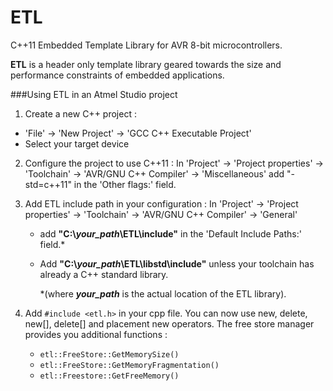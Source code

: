 ETL
===

C++11 Embedded Template Library for AVR 8-bit microcontrollers.

**ETL** is a header only template library geared towards the size and performance constraints of embedded applications.


###Using ETL in an Atmel Studio project

1. Create a new C++ project :
  - 'File' -> 'New Project' -> 'GCC C++ Executable Project'
  - Select your target device

2. Configure the project to use C++11 :
  In 'Project' -> 'Project properties' -> 'Toolchain' -> 'AVR/GNU C++ Compiler'
  ->  'Miscellaneous'
  add "-std=c++11" in the 'Other flags:' field.

3. Add ETL include path in your configuration :
  In 'Project' -> 'Project properties' -> 'Toolchain' -> 'AVR/GNU C++ Compiler'
  -> 'General'
   - add **"C:\\*your_path*\ETL\include"** in the 'Default Include Paths:' field.*
   - Add **"C:\\*your_path*\ETL\libstd\include"** unless your toolchain has already a C++ standard library.

      \*(where ***your_path*** is the actual location of the ETL library).

4. Add `#include <etl.h>` in your cpp file.
  You can now use new, delete, new[], delete[] and placement new operators.
  The free store manager provides you additional functions :
    - `etl::FreeStore::GetMemorySize()`
    - `etl::FreeStore::GetMemoryFragmentation()`
    - `etl::Freestore::GetFreeMemory()`
